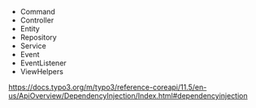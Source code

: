 - Command
- Controller
- Entity
- Repository
- Service
- Event
- EventListener
- ViewHelpers


https://docs.typo3.org/m/typo3/reference-coreapi/11.5/en-us/ApiOverview/DependencyInjection/Index.html#dependencyinjection

